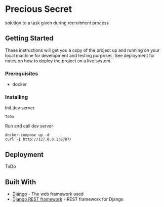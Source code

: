 # Precious Secret

solution to a task given during recruitment process 

## Getting Started

These instructions will get you a copy of the project up and running on your local machine for development and testing purposes. See deployment for notes on how to deploy the project on a live system.  

### Prerequisites

* docker

### Installing

Init dev server  

```
ToDo
```

Run and call dev server  

```shell-script
docker-compose up -d
curl -I http://127.0.0.1:8787/
```

## Deployment

ToDo

## Built With

* [Django](https://www.djangoproject.com/) - The web framework used  
* [Django REST framework](https://www.django-rest-framework.org/) - REST framework for Django
